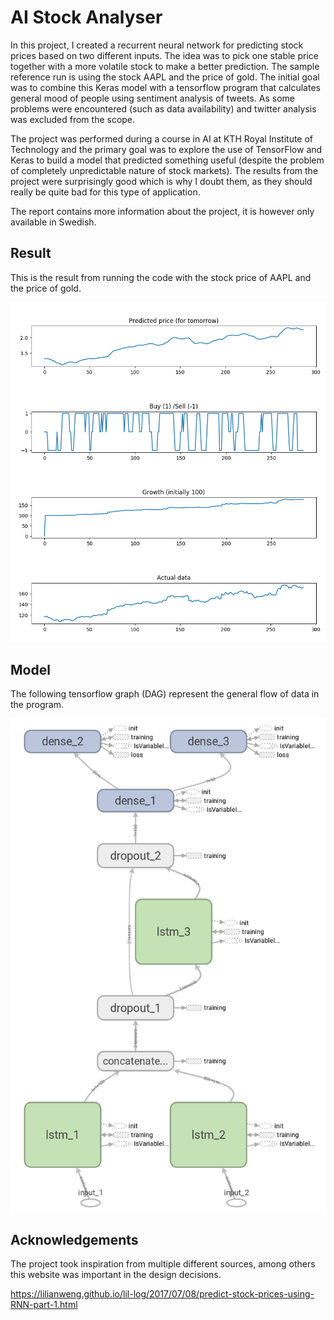 # AI Stock Analyser
In this project, I created a recurrent neural network for predicting stock prices based on two different inputs. The idea was to pick one stable price together with a more volatile stock to make a better prediction. The sample reference run is using the stock AAPL and the price of gold. The initial goal was to combine this Keras model with a tensorflow program that calculates general mood of people using sentiment analysis of tweets. As some problems were encountered (such as data availability) and twitter analysis was excluded from the scope.

The project was performed during a course in AI at KTH Royal Institute of Technology and the primary goal was to explore the use of TensorFlow and Keras to build a model that predicted something useful (despite the problem of completely unpredictable nature of stock markets). The results from the project were surprisingly good which is why I doubt them, as they should really be quite bad for this type of application.

The report contains more information about the project, it is however only available in Swedish.

## Result

This is the result from running the code with the stock price of AAPL and the price of gold.

![Price of Stock](screenshots/AAPL.png)



## Model

The following tensorflow graph (DAG) represent the general flow of data in the program.

![Tensorflow Graph](screenshots/tensorflow-graph.png)

## Acknowledgements

The project took inspiration from multiple different sources, among others this website was important in the design decisions.

https://lilianweng.github.io/lil-log/2017/07/08/predict-stock-prices-using-RNN-part-1.html


